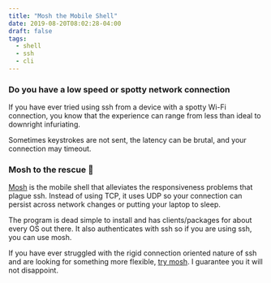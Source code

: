 ```yaml
---
title: "Mosh the Mobile Shell"
date: 2019-08-20T08:02:28-04:00
draft: false
tags:
  - shell
  - ssh
  - cli
---
```


### Do you have a low speed or spotty network connection

If you have ever tried using ssh from a device with a spotty Wi-Fi connection, you know that the experience can range from
less than ideal to downright infuriating.

Sometimes keystrokes are not sent, the latency can be brutal, and your connection may timeout.

### Mosh to the rescue :metal:

[Mosh](https://mosh.org/) is the mobile shell that alleviates the responsiveness problems that plague ssh.
Instead of using TCP, it uses UDP so your connection can persist across network changes or putting your laptop to sleep.

The program is dead simple to install and has clients/packages for about every OS out there. It also authenticates with ssh so if you are using ssh, you can use mosh.

If you have ever struggled with the rigid connection oriented nature
of ssh and are looking for something more flexible, [try mosh](https://mosh.org/#getting).
I guarantee you it will not disappoint.
